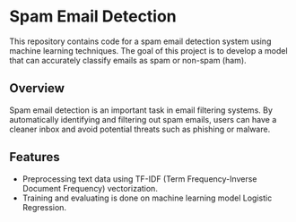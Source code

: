 # Spam Email Detection

This repository contains code for a spam email detection system using machine learning techniques. The goal of this project is to develop a model that can accurately classify emails as spam or non-spam (ham).

## Overview

Spam email detection is an important task in email filtering systems. By automatically identifying and filtering out spam emails, users can have a cleaner inbox and avoid potential threats such as phishing or malware.

## Features

- Preprocessing text data using TF-IDF (Term Frequency-Inverse Document Frequency) vectorization.
- Training and evaluating is done on machine learning model Logistic Regression.
